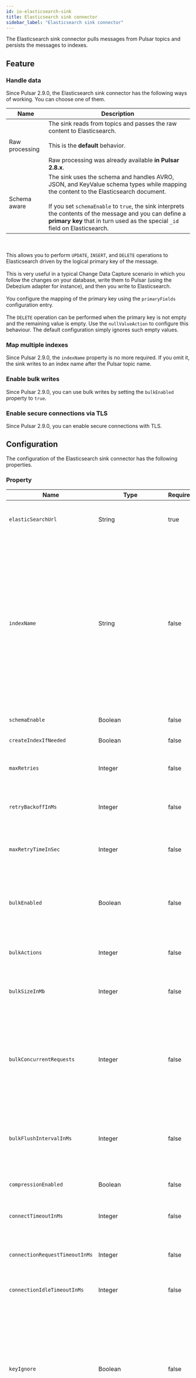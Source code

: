 ```yaml
---
id: io-elasticsearch-sink
title: Elasticsearch sink connector
sidebar_label: "Elasticsearch sink connector"
---
```


The Elasticsearch sink connector pulls messages from Pulsar topics and persists the messages to indexes.


## Feature 

### Handle data
		
Since Pulsar 2.9.0, the Elasticsearch sink connector has the following ways of
working. You can choose one of them.

Name | Description
---|---|
Raw processing | The sink reads from topics and passes the raw content to Elasticsearch. <br /><br /> This is the **default** behavior. <br /><br /> Raw processing was already available **in Pulsar 2.8.x**.
Schema aware | The sink uses the schema and handles AVRO, JSON, and KeyValue schema types while mapping the content to the Elasticsearch document.<br /><br /> If you set `schemaEnable` to `true`, the sink interprets the contents of the message and you can define a **primary key** that in turn used as the special `_id` field on Elasticsearch.
<br /><br /> This allows you to perform `UPDATE`, `INSERT`, and `DELETE` operations
to Elasticsearch driven by the logical primary key of the message.<br /><br /> This
is very useful in a typical Change Data Capture scenario in which you follow the
changes on your database, write them to Pulsar (using the Debezium adapter for
instance), and then you write to Elasticsearch.<br /><br /> You configure the
mapping of the primary key using the `primaryFields` configuration
entry.<br /><br />The `DELETE` operation can be performed when the primary key is
not empty and the remaining value is empty. Use the `nullValueAction` to
configure this behaviour. The default configuration simply ignores such empty
values.
		
### Map multiple indexes
		
Since Pulsar 2.9.0, the `indexName` property is no more required. If you omit it, the sink writes to an index name after the Pulsar topic name.
		
### Enable bulk writes
		
Since Pulsar 2.9.0, you can use bulk writes by setting the `bulkEnabled` property to `true`.
		
### Enable secure connections via TLS
		
Since Pulsar 2.9.0, you can enable secure connections with TLS.  

## Configuration

The configuration of the Elasticsearch sink connector has the following properties.

### Property

| Name | Type|Required | Default | Description 
|------|----------|----------|---------|-------------|
| `elasticSearchUrl` | String| true |" " (empty string)| The URL of elastic search cluster to which the connector connects. |
| `indexName` | String| false |" " (empty string)| The index name to which the connector writes messages. The default value is the topic name. It accepts date formats in the name to support event time based index with the pattern `%{+<date-format>}`. For example, suppose the event time of the record is 1645182000000L, the indexName is `logs-%{+yyyy-MM-dd}`, then the formatted index name would be `logs-2022-02-18`. |
| `schemaEnable` | Boolean | false | false | Turn on the Schema Aware mode. |
| `createIndexIfNeeded` | Boolean | false | false | Manage index if missing. |
| `maxRetries` | Integer | false | 1 | The maximum number of retries for elasticsearch requests. Use -1 to disable it.  |
| `retryBackoffInMs` | Integer | false | 100 | The base time to wait when retrying an Elasticsearch request (in milliseconds). |
| `maxRetryTimeInSec` | Integer| false | 86400 | The maximum retry time interval in seconds for retrying an elasticsearch request. |
| `bulkEnabled` | Boolean | false | false | Enable the elasticsearch bulk processor to flush write requests based on the number or size of requests, or after a given period. |
| `bulkActions` | Integer | false | 1000 | The maximum number of actions per elasticsearch bulk request. Use -1 to disable it. |
| `bulkSizeInMb` | Integer | false |5 | The maximum size in megabytes of elasticsearch bulk requests. Use -1 to disable it. |
| `bulkConcurrentRequests` | Integer | false | 0 | The maximum number of in flight elasticsearch bulk requests. The default 0 allows the execution of a single request. A value of 1 means 1 concurrent request is allowed to be executed while accumulating new bulk requests. |
| `bulkFlushIntervalInMs` | Integer | false | -1 | The maximum period of time to wait for flushing pending writes when bulk writes are enabled. Default is -1 meaning not set. |
| `compressionEnabled` | Boolean | false |false | Enable elasticsearch request compression. |
| `connectTimeoutInMs` | Integer | false |5000 | The elasticsearch client connection timeout in milliseconds. |
| `connectionRequestTimeoutInMs` | Integer | false |1000 | The time in milliseconds for getting a connection from the elasticsearch connection pool. |
| `connectionIdleTimeoutInMs` | Integer | false |5 | Idle connection timeout to prevent a read timeout. |
| `keyIgnore` | Boolean | false |true | Whether to ignore the record key to build the Elasticsearch document `_id`. If primaryFields is defined, the connector extract the primary fields from the payload to build the document `_id` If no primaryFields are provided, elasticsearch auto generates a random document `_id`. |
| `primaryFields` | String | false | "id" | The comma separated ordered list of field names used to build the Elasticsearch document `_id` from the record value. If this list is a singleton, the field is converted as a string. If this list has 2 or more fields, the generated `_id` is a string representation of a JSON array of the field values. |
| `nullValueAction` | enum (IGNORE,DELETE,FAIL) | false | IGNORE | How to handle records with null values, possible options are IGNORE, DELETE or FAIL. Default is IGNORE the message. |
| `malformedDocAction` | enum (IGNORE,WARN,FAIL) | false | FAIL | How to handle elasticsearch rejected documents due to some malformation. Possible options are IGNORE, DELETE or FAIL. Default is FAIL the Elasticsearch document. |
| `stripNulls` | Boolean | false |true | If stripNulls is false, elasticsearch _source includes 'null' for empty fields (for example {"foo": null}), otherwise null fields are stripped. |
| `socketTimeoutInMs` | Integer | false |60000 | The socket timeout in milliseconds waiting to read the elasticsearch response. |
| `typeName` | String | false | "_doc" | The type name to which the connector writes messages to. <br /><br /> The value should be set explicitly to a valid type name other than "_doc" for Elasticsearch version before 6.2, and left to default otherwise. |
| `indexNumberOfShards` | int| false |1| The number of shards of the index. |
| `indexNumberOfReplicas` | int| false |1 | The number of replicas of the index. |
| `username` | String| false |" " (empty string)| The username used by the connector to connect to the elastic search cluster. <br /><br />If `username` is set, then `password` should also be provided. |
| `password` | String| false | " " (empty string)|The password used by the connector to connect to the elastic search cluster. <br /><br />If `username` is set, then `password` should also be provided.  |
| `ssl` | ElasticSearchSslConfig | false |  | Configuration for TLS encrypted communication |

### Definition of ElasticSearchSslConfig structure:

| Name | Type|Required | Default | Description
|------|----------|----------|---------|-------------|
| `enabled` | Boolean| false | false | Enable SSL/TLS. |
| `hostnameVerification` | Boolean| false | true | Whether or not to validate node hostnames when using SSL. |
| `truststorePath` | String| false |" " (empty string)| The path to the truststore file. |
| `truststorePassword` | String| false |" " (empty string)| Truststore password. |
| `keystorePath` | String| false |" " (empty string)| The path to the keystore file. |
| `keystorePassword` | String| false |" " (empty string)| Keystore password. |
| `cipherSuites` | String| false |" " (empty string)| SSL/TLS cipher suites. |
| `protocols` | String| false |"TLSv1.2" | Comma separated list of enabled SSL/TLS protocols. |

## Example

Before using the Elasticsearch sink connector, you need to create a configuration file through one of the following methods.

### Configuration

#### For Elasticsearch After 6.2

* JSON 

  ```json
  
  {
     "configs": {
        "elasticSearchUrl": "http://localhost:9200",
        "indexName": "my_index",
        "username": "scooby",
        "password": "doobie"
     }
  }
  
  ```

* YAML

  ```yaml
  
  configs:
      elasticSearchUrl: "http://localhost:9200"
      indexName: "my_index"
      username: "scooby"
      password: "doobie"
  
  ```

#### For Elasticsearch Before 6.2

* JSON 

  ```json
  
  {
      "elasticSearchUrl": "http://localhost:9200",
      "indexName": "my_index",
      "typeName": "doc",
      "username": "scooby",
      "password": "doobie"
  }
  
  ```

* YAML

  ```yaml
  
  configs:
      elasticSearchUrl: "http://localhost:9200"
      indexName: "my_index"
      typeName: "doc"
      username: "scooby"
      password: "doobie"
  
  ```

### Usage

1. Start a single node Elasticsearch cluster.

   ```bash
   
   $ docker run -p 9200:9200 -p 9300:9300 \
       -e "discovery.type=single-node" \
       docker.elastic.co/elasticsearch/elasticsearch:7.13.3
   
   ```

2. Start a Pulsar service locally in standalone mode.

   ```bash
   
   $ bin/pulsar standalone
   
   ```

   Make sure the NAR file is available at `connectors/pulsar-io-elastic-search-@pulsar:version@.nar`.

3. Start the Pulsar Elasticsearch connector in local run mode using one of the following methods.
   * Use the **JSON** configuration as shown previously. 

       ```bash
       
       $ bin/pulsar-admin sinks localrun \
           --archive connectors/pulsar-io-elastic-search-@pulsar:version@.nar \
           --tenant public \
           --namespace default \
           --name elasticsearch-test-sink \
           --sink-config '{"elasticSearchUrl":"http://localhost:9200","indexName": "my_index","username": "scooby","password": "doobie"}' \
           --inputs elasticsearch_test
       
       ```

   * Use the **YAML** configuration file as shown previously.

       ```bash
       
       $ bin/pulsar-admin sinks localrun \
           --archive connectors/pulsar-io-elastic-search-@pulsar:version@.nar \
           --tenant public \
           --namespace default \
           --name elasticsearch-test-sink \
           --sink-config-file elasticsearch-sink.yml \
           --inputs elasticsearch_test
       
       ```

4. Publish records to the topic.

   ```bash
   
   $ bin/pulsar-client produce elasticsearch_test --messages "{\"a\":1}"
   
   ```

5. Check documents in Elasticsearch.
   
   * refresh the index

       ```bash
       
           $ curl -s http://localhost:9200/my_index/_refresh
       
       ```

 
   * search documents

       ```bash
       
           $ curl -s http://localhost:9200/my_index/_search
       
       ```

       You can see the record that published earlier has been successfully written into Elasticsearch.

       ```json
       
       {"took":2,"timed_out":false,"_shards":{"total":1,"successful":1,"skipped":0,"failed":0},"hits":{"total":{"value":1,"relation":"eq"},"max_score":1.0,"hits":[{"_index":"my_index","_type":"_doc","_id":"FSxemm8BLjG_iC0EeTYJ","_score":1.0,"_source":{"a":1}}]}}
       
       ```

